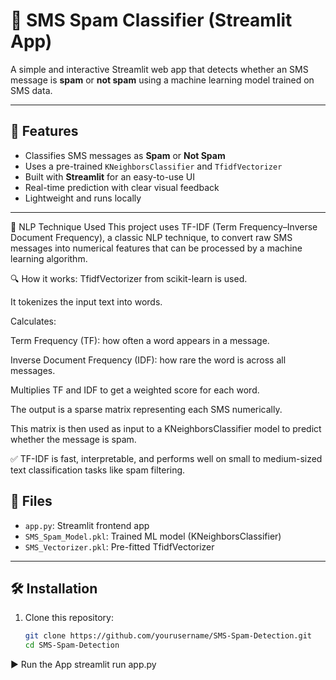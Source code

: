 # 📩 SMS Spam Classifier (Streamlit App)

A simple and interactive Streamlit web app that detects whether an SMS message is **spam** or **not spam** using a machine learning model trained on SMS data.

---

## 🚀 Features

- Classifies SMS messages as **Spam** or **Not Spam**
- Uses a pre-trained `KNeighborsClassifier` and `TfidfVectorizer`
- Built with **Streamlit** for an easy-to-use UI
- Real-time prediction with clear visual feedback
- Lightweight and runs locally

---

💬 NLP Technique Used
This project uses TF-IDF (Term Frequency–Inverse Document Frequency), a classic NLP technique, to convert raw SMS messages into numerical features that can be processed by a machine learning algorithm.

🔍 How it works:
TfidfVectorizer from scikit-learn is used.

It tokenizes the input text into words.

Calculates:

Term Frequency (TF): how often a word appears in a message.

Inverse Document Frequency (IDF): how rare the word is across all messages.

Multiplies TF and IDF to get a weighted score for each word.

The output is a sparse matrix representing each SMS numerically.

This matrix is then used as input to a KNeighborsClassifier model to predict whether the message is spam.

✅ TF-IDF is fast, interpretable, and performs well on small to medium-sized text classification tasks like spam filtering.



## 📁 Files

- `app.py`: Streamlit frontend app
- `SMS_Spam_Model.pkl`: Trained ML model (KNeighborsClassifier)
- `SMS_Vectorizer.pkl`: Pre-fitted TfidfVectorizer

---

## 🛠 Installation

1. Clone this repository:
   ```bash
   git clone https://github.com/yourusername/SMS-Spam-Detection.git
   cd SMS-Spam-Detection

▶️ Run the App
streamlit run app.py


